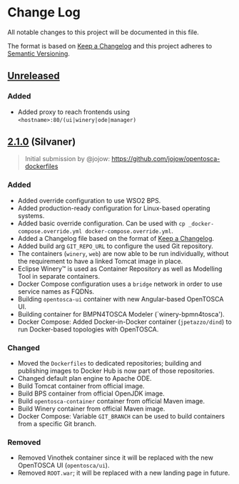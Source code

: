 # Change Log

All notable changes to this project will be documented in this file.

The format is based on [Keep a Changelog](http://keepachangelog.com/) and this project adheres to [Semantic Versioning](http://semver.org/).

## [Unreleased]

### Added

- Added proxy to reach frontends using `<hostname>:80/(ui|winery|ode|manager)`

## [2.1.0] (Silvaner)

> Initial submission by @jojow: https://github.com/jojow/opentosca-dockerfiles

### Added

- Added override configuration to use WSO2 BPS.
- Added production-ready configuration for Linux-based operating systems.
- Added basic override configuration. Can be used with `cp _docker-compose.override.yml docker-compose.override.yml`.
- Added a Changelog file based on the format of [Keep a Changelog](http://keepachangelog.com/).
- Added build arg `GIT_REPO_URL` to configure the used Git repository.
- The containers (`winery`, `web`) are now able to be run individually, without the requirement to have a linked Tomcat image in place.
- Eclipse Winery™ is used as Container Repository as well as Modelling Tool in separate containers.
- Docker Compose configuration uses a `bridge` network in order to use service names as FQDNs.
- Building `opentosca-ui` container with new Angular-based OpenTOSCA UI.
- Building container for BMPN4TOSCA Modeler (`winery-bpmn4tosca').
- Docker Compose: Added Docker-in-Docker container (`jpetazzo/dind`) to run Docker-based topologies with OpenTOSCA.

### Changed

- Moved the `Dockerfiles` to dedicated repositories; building and publishing images to Docker Hub is now part of those repositories.
- Changed default plan engine to Apache ODE.
- Build Tomcat container from official image.
- Build BPS container from official OpenJDK image.
- Build `opentosca-container` container from official Maven image.
- Build Winery container from official Maven image.
- Docker Compose: Variable `GIT_BRANCH` can be used to build containers from a specific Git branch.

### Removed

- Removed Vinothek container since it will be replaced with the new OpenTOSCA UI (`opentosca/ui`).
- Removed `ROOT.war`; it will be replaced with a new landing page in future.

[Unreleased]: https://github.com/OpenTOSCA/opentosca-docker/compare/v2.1.0...HEAD
[2.1.0]: https://github.com/OpenTOSCA/opentosca-docker/releases/tag/v2.1.0
